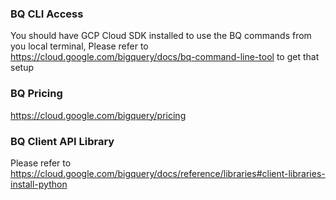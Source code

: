 ### BQ CLI Access

You should have GCP Cloud SDK installed to use the BQ commands from you local terminal,
Please refer to https://cloud.google.com/bigquery/docs/bq-command-line-tool to get that setup

### BQ Pricing

https://cloud.google.com/bigquery/pricing

### BQ Client API Library

Please refer to https://cloud.google.com/bigquery/docs/reference/libraries#client-libraries-install-python

